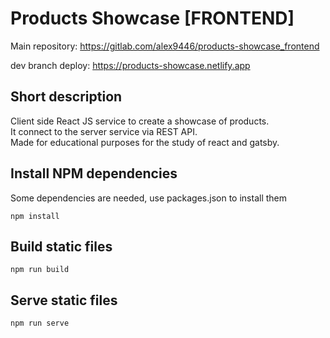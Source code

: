 # Products Showcase [FRONTEND]
Main repository: https://gitlab.com/alex9446/products-showcase_frontend

dev branch deploy: https://products-showcase.netlify.app

## Short description
Client side React JS service to create a showcase of products. \
It connect to the server service via REST API. \
Made for educational purposes for the study of react and gatsby.

## Install NPM dependencies
Some dependencies are needed, use packages.json to install them
```
npm install
```

## Build static files
```
npm run build
```

## Serve static files
```
npm run serve
```
